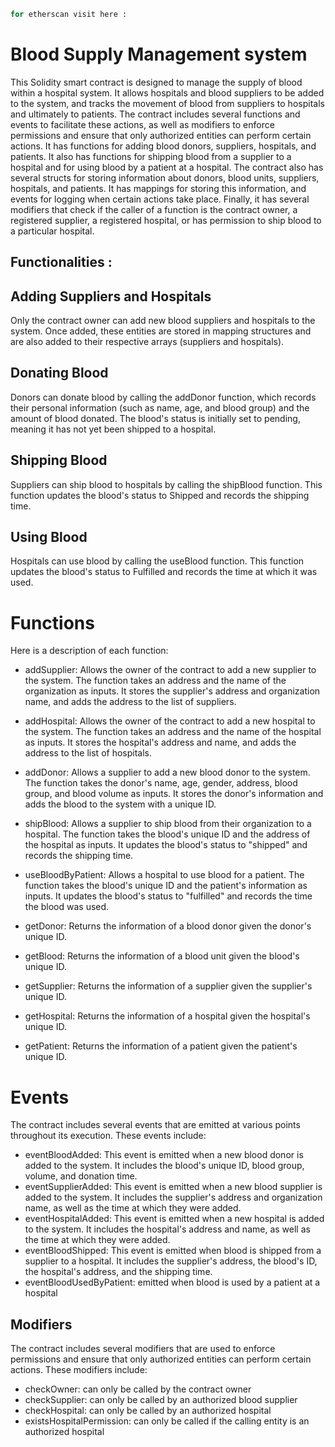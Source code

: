 ```bash 
for etherscan visit here : 
```
# Blood Supply Management system

This Solidity smart contract is designed to manage the supply of blood within a hospital system. It allows hospitals and blood suppliers to be added to the system, and tracks the movement of blood from suppliers to hospitals and ultimately to patients. The contract includes several functions and events to facilitate these actions, as well as modifiers to enforce permissions and ensure that only authorized entities can perform certain actions.
It has functions for adding blood donors, suppliers, hospitals, and patients. It also has functions for shipping blood from a supplier to a hospital and for using blood by a patient at a hospital.
The contract also has several structs for storing information about donors, blood units, suppliers, hospitals, and patients. It has mappings for storing this information, and events for logging when certain actions take place. Finally, it has several modifiers that check if the caller of a function is the contract owner, a registered supplier, a registered hospital, or has permission to ship blood to a particular hospital.

 ## Functionalities :

 ## Adding Suppliers and Hospitals 
 Only the contract owner can add new blood suppliers and hospitals to the system. Once added, these entities are stored in mapping structures and are also added to their respective arrays (suppliers and hospitals).
 
 ## Donating Blood 
 Donors can donate blood by calling the addDonor function, which records their personal information (such as name, age, and blood group) and the amount of blood donated. The blood's status is initially set to pending, meaning it has not yet been shipped to a hospital. 

 ## Shipping Blood
 Suppliers can ship blood to hospitals by calling the shipBlood function. This function updates the blood's status to Shipped and records the shipping time.
 
 ## Using Blood
 Hospitals can use blood by calling the useBlood function. This function updates the blood's status to Fulfilled and records the time at which it was used. 


# Functions 
Here is a description of each function:

- addSupplier: Allows the owner of the contract to add a new supplier to the system. The function takes an address and the name of the organization as inputs. It stores the supplier's address and organization name, and adds the address to the list of suppliers.

- addHospital: Allows the owner of the contract to add a new hospital to the system. The function takes an address and the name of the hospital as inputs. It stores the hospital's address and name, and adds the address to the list of hospitals.

- addDonor: Allows a supplier to add a new blood donor to the system. The function takes the donor's name, age, gender, address, blood group, and blood volume as inputs. It stores the donor's information and adds the blood to the system with a unique ID.

- shipBlood: Allows a supplier to ship blood from their organization to a hospital. The function takes the blood's unique ID and the address of the hospital as inputs. It updates the blood's status to "shipped" and records the shipping time.

- useBloodByPatient: Allows a hospital to use blood for a patient. The function takes the blood's unique ID and the patient's    information as inputs. It updates the blood's status to "fulfilled" and records the time the blood was used.

- getDonor: Returns the information of a blood donor given the donor's unique ID.

- getBlood: Returns the information of a blood unit given the blood's unique ID.

- getSupplier: Returns the information of a supplier given the supplier's unique ID.

- getHospital: Returns the information of a hospital given the hospital's unique ID.

- getPatient: Returns the information of a patient given the patient's unique ID.



 # Events 
 The contract includes several events that are emitted at various points throughout its execution. These events include: 
- eventBloodAdded: This event is emitted when a new blood donor is added to the system. 
  It includes the blood's unique ID, blood group, volume, and donation time.
- eventSupplierAdded: This event is emitted when a new blood supplier is added to the system. 
  It includes the supplier's address and organization name, as well as the time at which they were added.
- eventHospitalAdded: This event is emitted when a new hospital is added to the system. 
 It includes the hospital's address and name, as well as the time at which they were added.
- eventBloodShipped: This event is emitted when blood is shipped from a supplier to a hospital. 
  It includes the supplier's address, the blood's ID, the hospital's address, and the shipping time.
- eventBloodUsedByPatient: emitted when blood is used by a patient at a hospital

## Modifiers
The contract includes several modifiers that are used to enforce permissions and ensure that only authorized entities can perform certain actions. These modifiers include:

- checkOwner: can only be called by the contract owner
- checkSupplier: can only be called by an authorized blood supplier
- checkHospital: can only be called by an authorized hospital
- existsHospitalPermission: can only be called if the calling entity is an authorized hospital